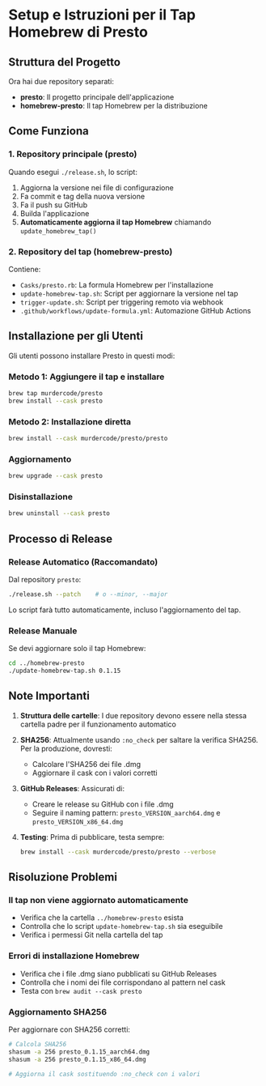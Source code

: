 # Setup e Istruzioni per il Tap Homebrew di Presto

## Struttura del Progetto

Ora hai due repository separati:
- **presto**: Il progetto principale dell'applicazione
- **homebrew-presto**: Il tap Homebrew per la distribuzione

## Come Funziona

### 1. Repository principale (presto)
Quando esegui `./release.sh`, lo script:
1. Aggiorna la versione nei file di configurazione
2. Fa commit e tag della nuova versione
3. Fa il push su GitHub
4. Builda l'applicazione
5. **Automaticamente aggiorna il tap Homebrew** chiamando `update_homebrew_tap()`

### 2. Repository del tap (homebrew-presto)
Contiene:
- `Casks/presto.rb`: La formula Homebrew per l'installazione
- `update-homebrew-tap.sh`: Script per aggiornare la versione nel tap
- `trigger-update.sh`: Script per triggering remoto via webhook
- `.github/workflows/update-formula.yml`: Automazione GitHub Actions

## Installazione per gli Utenti

Gli utenti possono installare Presto in questi modi:

### Metodo 1: Aggiungere il tap e installare
```bash
brew tap murdercode/presto
brew install --cask presto
```

### Metodo 2: Installazione diretta
```bash
brew install --cask murdercode/presto/presto
```

### Aggiornamento
```bash
brew upgrade --cask presto
```

### Disinstallazione
```bash
brew uninstall --cask presto
```

## Processo di Release

### Release Automatico (Raccomandato)
Dal repository `presto`:
```bash
./release.sh --patch    # o --minor, --major
```

Lo script farà tutto automaticamente, incluso l'aggiornamento del tap.

### Release Manuale
Se devi aggiornare solo il tap Homebrew:
```bash
cd ../homebrew-presto
./update-homebrew-tap.sh 0.1.15
```

## Note Importanti

1. **Struttura delle cartelle**: I due repository devono essere nella stessa cartella padre per il funzionamento automatico

2. **SHA256**: Attualmente usando `:no_check` per saltare la verifica SHA256. Per la produzione, dovresti:
   - Calcolare l'SHA256 dei file .dmg
   - Aggiornare il cask con i valori corretti

3. **GitHub Releases**: Assicurati di:
   - Creare le release su GitHub con i file .dmg
   - Seguire il naming pattern: `presto_VERSION_aarch64.dmg` e `presto_VERSION_x86_64.dmg`

4. **Testing**: Prima di pubblicare, testa sempre:
   ```bash
   brew install --cask murdercode/presto/presto --verbose
   ```

## Risoluzione Problemi

### Il tap non viene aggiornato automaticamente
- Verifica che la cartella `../homebrew-presto` esista
- Controlla che lo script `update-homebrew-tap.sh` sia eseguibile
- Verifica i permessi Git nella cartella del tap

### Errori di installazione Homebrew
- Verifica che i file .dmg siano pubblicati su GitHub Releases
- Controlla che i nomi dei file corrispondano al pattern nel cask
- Testa con `brew audit --cask presto`

### Aggiornamento SHA256
Per aggiornare con SHA256 corretti:
```bash
# Calcola SHA256
shasum -a 256 presto_0.1.15_aarch64.dmg
shasum -a 256 presto_0.1.15_x86_64.dmg

# Aggiorna il cask sostituendo :no_check con i valori
```
